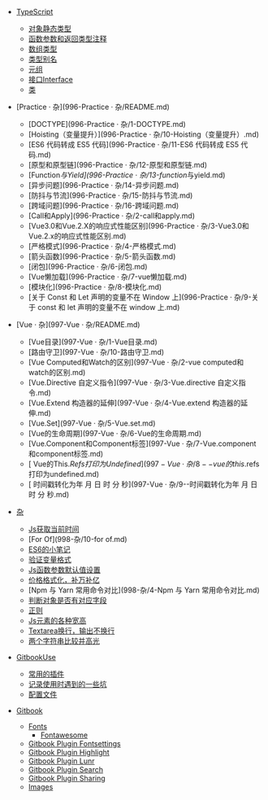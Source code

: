 - [TypeScript](2-TypeScript/README.md)

    - [对象静态类型](2-TypeScript/1-对象静态类型.md)
    - [函数参数和返回类型注释](2-TypeScript/2-函数参数和返回类型注释.md)
    - [数组类型](2-TypeScript/3-数组类型.md)
    - [类型别名](2-TypeScript/4-类型别名.md)
    - [元组](2-TypeScript/5-元组.md)
    - [接口Interface](2-TypeScript/6-接口interface.md)
    - [类](2-TypeScript/7-类.md)
- [Practice · 杂](996-Practice · 杂/README.md)

    - [DOCTYPE](996-Practice · 杂/1-DOCTYPE.md)
    - [Hoisting（变量提升）](996-Practice · 杂/10-Hoisting（变量提升）.md)
    - [ES6 代码转成 ES5 代码](996-Practice · 杂/11-ES6 代码转成 ES5 代码.md)
    - [原型和原型链](996-Practice · 杂/12-原型和原型链.md)
    - [Function*与Yield](996-Practice · 杂/13-function*与yield.md)
    - [异步问题](996-Practice · 杂/14-异步问题.md)
    - [防抖与节流](996-Practice · 杂/15-防抖与节流.md)
    - [跨域问题](996-Practice · 杂/16-跨域问题.md)
    - [Call和Apply](996-Practice · 杂/2-call和apply.md)
    - [Vue3.0和Vue.2.X的响应式性能区别](996-Practice · 杂/3-Vue3.0和Vue.2.x的响应式性能区别.md)
    - [严格模式](996-Practice · 杂/4-严格模式.md)
    - [箭头函数](996-Practice · 杂/5-箭头函数.md)
    - [闭包](996-Practice · 杂/6-闭包.md)
    - [Vue懒加载](996-Practice · 杂/7-vue懒加载.md)
    - [模块化](996-Practice · 杂/8-模块化.md)
    - [关于 Const 和 Let 声明的变量不在 Window 上](996-Practice · 杂/9-关于 const 和 let 声明的变量不在 window 上.md)
- [Vue · 杂](997-Vue · 杂/README.md)

    - [Vue目录](997-Vue · 杂/1-Vue目录.md)
    - [路由守卫](997-Vue · 杂/10-路由守卫.md)
    - [Vue Computed和Watch的区别](997-Vue · 杂/2-vue computed和watch的区别.md)
    - [Vue.Directive 自定义指令](997-Vue · 杂/3-Vue.directive 自定义指令.md)
    - [Vue.Extend 构造器的延伸](997-Vue · 杂/4-Vue.extend 构造器的延伸.md)
    - [Vue.Set](997-Vue · 杂/5-Vue.set.md)
    - [Vue的生命周期](997-Vue · 杂/6-Vue的生命周期.md)
    - [Vue.Component和Component标签](997-Vue · 杂/7-Vue.component和component标签.md)
    - [ Vue的This.$Refs 打印为Undefined](997-Vue · 杂/8--vue的this.$refs 打印为undefined.md)
    - [ 时间戳转化为年 月 日 时 分 秒](997-Vue · 杂/9--时间戳转化为年 月 日 时 分 秒.md)
- [杂](998-杂/README.md)

    - [Js获取当前时间](998-杂/1-js获取当前时间.md)
    - [For Of](998-杂/10-for of.md)
    - [ES6的小笔记](998-杂/11-ES6的小笔记.md)
    - [验证变量格式](998-杂/12-验证变量格式.md)
    - [Js函数参数默认值设置](998-杂/2-js函数参数默认值设置.md)
    - [价格格式化，补万补亿](998-杂/3-价格格式化，补万补亿.md)
    - [Npm 与 Yarn 常用命令对比](998-杂/4-Npm 与 Yarn 常用命令对比.md)
    - [判断对象是否有对应字段](998-杂/5-判断对象是否有对应字段.md)
    - [正则](998-杂/6-正则.md)
    - [Js元素的各种宽高](998-杂/7-js元素的各种宽高.md)
    - [Textarea换行，输出不换行](998-杂/8-textarea换行，输出不换行.md)
    - [两个字符串比较并高光](998-杂/9-两个字符串比较并高光.md)
- [GitbookUse](999-GitbookUse/README.md)

    - [常用的插件](999-GitbookUse/常用的插件.md)
    - [记录使用时遇到的一些坑](999-GitbookUse/记录使用时遇到的一些坑.md)
    - [配置文件](999-GitbookUse/配置文件.md)
- [Gitbook]()
    - [Fonts]()
        - [Fontawesome]()
    - [Gitbook Plugin Fontsettings]()
    - [Gitbook Plugin Highlight]()
    - [Gitbook Plugin Lunr]()
    - [Gitbook Plugin Search]()
    - [Gitbook Plugin Sharing]()
    - [Images]()